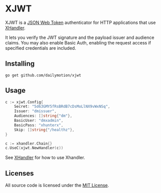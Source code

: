 XJWT
====

XJWT is a [JSON Web Token](https://jwt.io/introduction/) authenticator for 
HTTP applications that use [XHandler](https://github.com/rs/xhandler).

It lets you verify the JWT signature and the payload issuer and audience
claims.  You may also enable Basic Auth, enabling the request access if
specified credentials are included.

Installing
----------
```
go get github.com/dailymotion/xjwt
```

Usage
-----
```go
c := xjwt.Config{
    Secret: "5d63GMY5fRsBRdB7cDsMoLlNX9vWxNSq",
    Issuer: "dmissuer",
    Audiences: []string{"dm"},
    BasicUser: "dmxadmin",
    BasicPass: "xhunterx",
    Skip: []string{"/healthz"},
}

c := xhandler.Chain{}
c.UseC(xjwt.NewHandler(c))
```

See [XHandler](https://github.com/rs/xhandler) for how to use Xhandler.

Licenses
--------
All source code is licensed under the 
[MIT License](https://raw.githubusercontent.com/dailymotion/xjwt/master/LICENSE).
